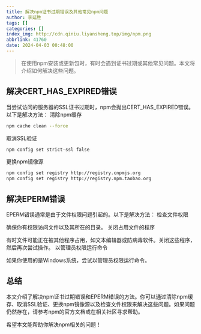 ```yaml
---
title: 解决npm证书过期错误及其他常见npm问题
author: 李延胜
tags: []
categories: []
index_img: http://cdn.qiniu.liyansheng.top/img/npm.png
abbrlink: 41760
date: 2024-04-03 00:48:00
---
```

> 在使用npm安装或更新包时，有时会遇到证书过期或其他常见问题。本文将介绍如何解决这些问题。
## 解决CERT_HAS_EXPIRED错误

当尝试访问的服务器的SSL证书过期时，npm会抛出CERT_HAS_EXPIRED错误。以下是解决方法：
清除npm缓存

```bash
npm cache clean --force
```

取消SSL验证
```bash
npm config set strict-ssl false
```
更换npm镜像源

```bash
npm config set registry http://registry.cnpmjs.org
npm config set registry http://registry.npm.taobao.org
```

## 解决EPERM错误

EPERM错误通常是由于文件权限问题引起的。以下是解决方法：
检查文件权限

确保你有权限访问文件以及其所在的目录。
关闭占用文件的程序

有时文件可能正在被其他程序占用，如文本编辑器或防病毒软件。关闭这些程序，然后再次尝试操作。
以管理员权限运行命令

如果你使用的是Windows系统，尝试以管理员权限运行命令。
## 总结

本文介绍了解决npm证书过期错误和EPERM错误的方法。你可以通过清除npm缓存、取消SSL验证、更换npm镜像源以及检查文件权限来解决这些问题。如果问题仍然存在，请参考npm的官方文档或在相关社区寻求帮助。

希望本文能帮助你解决npm相关的问题！